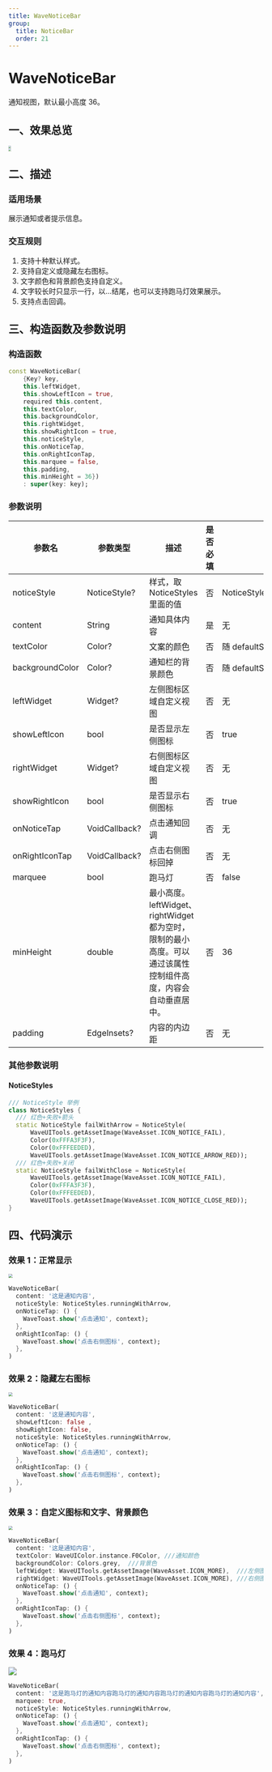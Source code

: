```yaml
---
title: WaveNoticeBar
group:
  title: NoticeBar
  order: 21
---
```


# WaveNoticeBar

通知视图，默认最小高度 36。

## 一、效果总览

<img src="./img/WaveNoticeBarIntro1.png" style="zoom: 33%;" />
<br/>
<img src="./img/WaveNoticeBarIntro2.png" style="zoom: 33%;" />

## 二、描述

### 适用场景

展示通知或者提示信息。

### 交互规则

1. 支持十种默认样式。
2. 支持自定义或隐藏左右图标。
3. 文字颜色和背景颜色支持自定义。
4. 文字较长时只显示一行，以...结尾，也可以支持跑马灯效果展示。
5. 支持点击回调。

## 三、构造函数及参数说明

### 构造函数

```dart
const WaveNoticeBar(
    {Key? key,
    this.leftWidget,
    this.showLeftIcon = true,
    required this.content,
    this.textColor,
    this.backgroundColor,
    this.rightWidget,
    this.showRightIcon = true,
    this.noticeStyle,
    this.onNoticeTap,
    this.onRightIconTap,
    this.marquee = false,
    this.padding,
    this.minHeight = 36})
    : super(key: key);
```

### 参数说明

| 参数名          | 参数类型      | 描述                                                         | 是否必填 | 默认值                        |
| --------------- | ------------- | ------------------------------------------------------------ | -------- | ----------------------------- |
| noticeStyle     | NoticeStyle?  | 样式，取 NoticeStyles 里面的值                               | 否       | NoticeStyles.runningWithArrow |
| content         | String        | 通知具体内容                                                 | 是       | 无                            |
| textColor       | Color?        | 文案的颜色                                                   | 否       | 随 defaultStyle 改变          |
| backgroundColor | Color?        | 通知栏的背景颜色                                             | 否       | 随 defaultStyle 改变          |
| leftWidget      | Widget?       | 左侧图标区域自定义视图                                       | 否       | 无                            |
| showLeftIcon    | bool          | 是否显示左侧图标                                             | 否       | true                          |
| rightWidget     | Widget?       | 右侧图标区域自定义视图                                       | 否       | 无                            |
| showRightIcon   | bool          | 是否显示右侧图标                                             | 否       | true                          |
| onNoticeTap     | VoidCallback? | 点击通知回调                                                 | 否       | 无                            |
| onRightIconTap  | VoidCallback? | 点击右侧图标回掉                                             | 否       | 无                            |
| marquee         | bool          | 跑马灯                                                       | 否       | false                         |
| minHeight       | double        | 最小高度。leftWidget、rightWidget 都为空时，限制的最小高度。可以通过该属性控制组件高度，内容会自动垂直居中。 | 否       | 36                            |
| padding         | EdgeInsets?   | 内容的内边距                                                 | 否       | 无                            |

### 其他参数说明

#### NoticeStyles

```dart
/// NoticeStyle 举例
class NoticeStyles {
  /// 红色+失败+箭头
  static NoticeStyle failWithArrow = NoticeStyle(
      WaveUITools.getAssetImage(WaveAsset.ICON_NOTICE_FAIL),
      Color(0xFFFA3F3F),
      Color(0xFFFEEDED),
      WaveUITools.getAssetImage(WaveAsset.ICON_NOTICE_ARROW_RED));
  /// 红色+失败+关闭
  static NoticeStyle failWithClose = NoticeStyle(
      WaveUITools.getAssetImage(WaveAsset.ICON_NOTICE_FAIL),
      Color(0xFFFA3F3F),
      Color(0xFFFEEDED),
      WaveUITools.getAssetImage(WaveAsset.ICON_NOTICE_CLOSE_RED));
}
```

## 四、代码演示

### 效果 1：正常显示

<img src="./img/WaveNoticeBarDemo1.png" style="zoom: 50%;" />

```dart
WaveNoticeBar(
  content: '这是通知内容',
  noticeStyle: NoticeStyles.runningWithArrow,
  onNoticeTap: () {
    WaveToast.show('点击通知', context);
  },
  onRightIconTap: () {
    WaveToast.show('点击右侧图标', context);
  },
)
```

### 效果 2：隐藏左右图标

<img src="./img/WaveNoticeBarDemo2.png" style="zoom:50%;" />

```dart
WaveNoticeBar(
  content: '这是通知内容',
  showLeftIcon: false ,
  showRightIcon: false,
  noticeStyle: NoticeStyles.runningWithArrow,
  onNoticeTap: () {
    WaveToast.show('点击通知', context);
  },
  onRightIconTap: () {
    WaveToast.show('点击右侧图标', context);
  },
)
```

### 效果 3：自定义图标和文字、背景颜色

<img src="./img/WaveNoticeBarDemo3.png" style="zoom:50%;" />

```dart
WaveNoticeBar(
  content: '这是通知内容',
  textColor: WaveUIColor.instance.F0Color, ///通知颜色
  backgroundColor: Colors.grey,  ///背景色
  leftWidget: WaveUITools.getAssetImage(WaveAsset.ICON_MORE),  ///左侧图标
  rightWidget: WaveUITools.getAssetImage(WaveAsset.ICON_MORE), ///右侧图标
  onNoticeTap: () {
    WaveToast.show('点击通知', context);
  },
  onRightIconTap: () {
    WaveToast.show('点击右侧图标', context);
  },
)
```

### 效果 4：跑马灯

![](./img/WaveNoticeBarDemo4.gif)

```dart
WaveNoticeBar(
  content: '这是跑马灯的通知内容跑马灯的通知内容跑马灯的通知内容跑马灯的通知内容',
  marquee: true,
  noticeStyle: NoticeStyles.runningWithArrow,
  onNoticeTap: () {
    WaveToast.show('点击通知', context);
  },
  onRightIconTap: () {
    WaveToast.show('点击右侧图标', context);
  },
)
```
